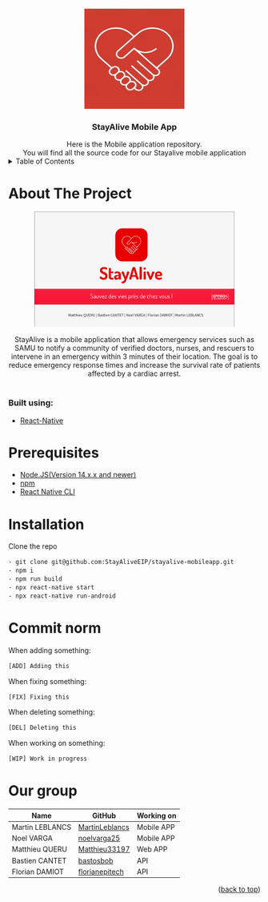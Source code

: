 <div id="top"></div>
<br />
<div align="center">
  <a href="https://github.com/StayAliveEIP/stayalive-mobileapp">
    <img src="./assets/StayAlive-logo.png" alt="StayaliveLogo" width="200" height="200">
  </a>

<h3 align="center">StayAlive Mobile App</h3>
Here is the Mobile application repository.<br/> You will find all the source code for our Stayalive mobile application
</div>
<details>
  <summary>Table of Contents</summary>
  <ol>
    <li>
      <a href="#about-the-project">About The Project</a>
      <ul>
        <li><a href="#built-using">Built Using</a></li>
      </ul>
    </li>
    <li>
        <a href="#prerequisites">Prerequisites</a>
    </li>
    <li>
        <a href="#installation">Installation</a>
    </li>    
    <li>
    <a href="#commit-norm">Commit norm</a>
    </li>
    <li> 
    <a href="#our-group">Our group</a>
    </li>

</ol>
</details>

# About The Project

<div align="center">
    <img src="./assets/StayAliveMainPage.png" alt="Logo" width="400" height="230">
</div>

<p align="center">
StayAlive is a mobile application that allows emergency services such as SAMU to notify a community of verified doctors, nurses, and rescuers to intervene in an emergency within 3 minutes of their location. The goal is to reduce emergency response times and increase the survival rate of patients affected by a cardiac arrest.    <br />
<br/>
</p>

### Built using:

- [React-Native](https://reactnative.dev)

# Prerequisites

- [Node.JS(Version 14.x.x and newer)](https://nodejs.org/en)
- [npm](https://www.npmjs.com)
- [React Native CLI](https://reactnative.dev/docs/environment-setup)

# Installation

Clone the repo

```sh
- git clone git@github.com:StayAliveEIP/stayalive-mobileapp.git
- npm i
- npm run build
- npx react-native start
- npx react-native run-android
```

# Commit norm

When adding something:

```sh
[ADD] Adding this
```

When fixing something:

```sh
[FIX] Fixing this
```

When deleting something:

```sh
[DEL] Deleting this
```

When working on something:

```sh
[WIP] Work in progress
```

# Our group

| Name            | GitHub                 | Working on |
| --------------- | ---------------------- |------------|
| Martin LEBLANCS | [MartinLeblancs][GhML] | Mobile APP |
| Noel VARGA      | [noelvarga25][GhNV]    | Mobile APP |
| Matthieu QUERU  | [Matthieu33197][GhMQ]  | Web APP    |
| Bastien CANTET  | [bastosbob][GhBC]      | API        |
| Florian DAMIOT  | [florianepitech][GhFD] | API        |

[//]: # "These are the links used above"
[GhML]: https://github.com/MartinLeblancs
[GhMQ]: https://github.com/Matthieu33197
[GhNV]: https://github.com/noelvarga25
[GhBC]: https://github.com/bastosbob
[GhFD]: https://github.com/florianepitech

<p align="right">(<a href="#top">back to top</a>)</p>
